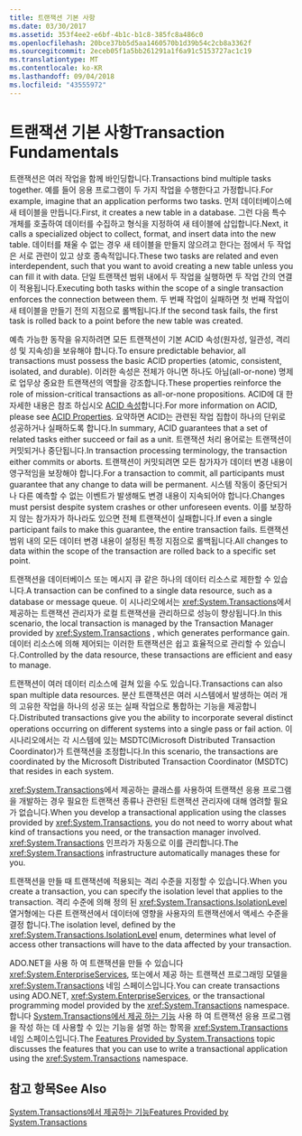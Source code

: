```yaml
---
title: 트랜잭션 기본 사항
ms.date: 03/30/2017
ms.assetid: 353f4ee2-e6bf-4b1c-b1c8-385fc8a486c0
ms.openlocfilehash: 20bce37bb5d5aa1460570b1d39b54c2cb8a3362f
ms.sourcegitcommit: 2eceb05f1a5bb261291a1f6a91c5153727ac1c19
ms.translationtype: MT
ms.contentlocale: ko-KR
ms.lasthandoff: 09/04/2018
ms.locfileid: "43555972"
---
```

# <a name="transaction-fundamentals"></a><span data-ttu-id="a7921-102">트랜잭션 기본 사항</span><span class="sxs-lookup"><span data-stu-id="a7921-102">Transaction Fundamentals</span></span>
<span data-ttu-id="a7921-103">트랜잭션은 여러 작업을 함께 바인딩합니다.</span><span class="sxs-lookup"><span data-stu-id="a7921-103">Transactions bind multiple tasks together.</span></span> <span data-ttu-id="a7921-104">예를 들어 응용 프로그램이 두 가지 작업을 수행한다고 가정합니다.</span><span class="sxs-lookup"><span data-stu-id="a7921-104">For example, imagine that an application performs two tasks.</span></span> <span data-ttu-id="a7921-105">먼저 데이터베이스에 새 테이블을 만듭니다.</span><span class="sxs-lookup"><span data-stu-id="a7921-105">First, it creates a new table in a database.</span></span> <span data-ttu-id="a7921-106">그런 다음 특수 개체를 호출하여 데이터를 수집하고 형식을 지정하여 새 테이블에 삽입합니다.</span><span class="sxs-lookup"><span data-stu-id="a7921-106">Next, it calls a specialized object to collect, format, and insert data into the new table.</span></span> <span data-ttu-id="a7921-107">데이터를 채울 수 없는 경우 새 테이블을 만들지 않으려고 한다는 점에서 두 작업은 서로 관련이 있고 상호 종속적입니다.</span><span class="sxs-lookup"><span data-stu-id="a7921-107">These two tasks are related and even interdependent, such that you want to avoid creating a new table unless you can fill it with data.</span></span> <span data-ttu-id="a7921-108">단일 트랜잭션 범위 내에서 두 작업을 실행하면 두 작업 간의 연결이 적용됩니다.</span><span class="sxs-lookup"><span data-stu-id="a7921-108">Executing both tasks within the scope of a single transaction enforces the connection between them.</span></span> <span data-ttu-id="a7921-109">두 번째 작업이 실패하면 첫 번째 작업이 새 테이블을 만들기 전의 지점으로 롤백됩니다.</span><span class="sxs-lookup"><span data-stu-id="a7921-109">If the second task fails, the first task is rolled back to a point before the new table was created.</span></span>  
  
 <span data-ttu-id="a7921-110">예측 가능한 동작을 유지하려면 모든 트랜잭션이 기본 ACID 속성(원자성, 일관성, 격리성 및 지속성)을 보유해야 합니다.</span><span class="sxs-lookup"><span data-stu-id="a7921-110">To ensure predictable behavior, all transactions must possess the basic ACID properties (atomic, consistent, isolated, and durable).</span></span> <span data-ttu-id="a7921-111">이러한 속성은 전체가 아니면 하나도 아님(all-or-none) 명제로 업무상 중요한 트랜잭션의 역할을 강조합니다.</span><span class="sxs-lookup"><span data-stu-id="a7921-111">These properties reinforce the role of mission-critical transactions as all-or-none propositions.</span></span> <span data-ttu-id="a7921-112">ACID에 대 한 자세한 내용은 참조 하십시오 [ACID 속성](https://go.microsoft.com/fwlink/?LinkId=98791)합니다.</span><span class="sxs-lookup"><span data-stu-id="a7921-112">For more information on ACID, please see [ACID Properties](https://go.microsoft.com/fwlink/?LinkId=98791).</span></span> <span data-ttu-id="a7921-113">요약하면 ACID는 관련된 작업 집합이 하나의 단위로 성공하거나 실패하도록 합니다.</span><span class="sxs-lookup"><span data-stu-id="a7921-113">In summary, ACID guarantees that a set of related tasks either succeed or fail as a unit.</span></span> <span data-ttu-id="a7921-114">트랜잭션 처리 용어로는 트랜잭션이 커밋되거나 중단됩니다.</span><span class="sxs-lookup"><span data-stu-id="a7921-114">In transaction processing terminology, the transaction either commits or aborts.</span></span> <span data-ttu-id="a7921-115">트랜잭션이 커밋되려면 모든 참가자가 데이터 변경 내용이 영구적임을 보장해야 합니다.</span><span class="sxs-lookup"><span data-stu-id="a7921-115">For a transaction to commit, all participants must guarantee that any change to data will be permanent.</span></span> <span data-ttu-id="a7921-116">시스템 작동이 중단되거나 다른 예측할 수 없는 이벤트가 발생해도 변경 내용이 지속되어야 합니다.</span><span class="sxs-lookup"><span data-stu-id="a7921-116">Changes must persist despite system crashes or other unforeseen events.</span></span> <span data-ttu-id="a7921-117">이를 보장하지 않는 참가자가 하나라도 있으면 전체 트랜잭션이 실패합니다.</span><span class="sxs-lookup"><span data-stu-id="a7921-117">If even a single participant fails to make this guarantee, the entire transaction fails.</span></span> <span data-ttu-id="a7921-118">트랜잭션 범위 내의 모든 데이터 변경 내용이 설정된 특정 지점으로 롤백됩니다.</span><span class="sxs-lookup"><span data-stu-id="a7921-118">All changes to data within the scope of the transaction are rolled back to a specific set point.</span></span>  
  
 <span data-ttu-id="a7921-119">트랜잭션을 데이터베이스 또는 메시지 큐 같은 하나의 데이터 리소스로 제한할 수 있습니다.</span><span class="sxs-lookup"><span data-stu-id="a7921-119">A transaction can be confined to a single data resource, such as a database or message queue.</span></span> <span data-ttu-id="a7921-120">이 시나리오에서는 <xref:System.Transactions>에서 제공하는 트랜잭션 관리자가 로컬 트랜잭션을 관리하므로 성능이 향상됩니다.</span><span class="sxs-lookup"><span data-stu-id="a7921-120">In this scenario, the local transaction is managed by the Transaction Manager provided by <xref:System.Transactions> , which generates performance gain.</span></span> <span data-ttu-id="a7921-121">데이터 리소스에 의해 제어되는 이러한 트랜잭션은 쉽고 효율적으로 관리할 수 있습니다.</span><span class="sxs-lookup"><span data-stu-id="a7921-121">Controlled by the data resource, these transactions are efficient and easy to manage.</span></span>  
  
 <span data-ttu-id="a7921-122">트랜잭션이 여러 데이터 리소스에 걸쳐 있을 수도 있습니다.</span><span class="sxs-lookup"><span data-stu-id="a7921-122">Transactions can also span multiple data resources.</span></span> <span data-ttu-id="a7921-123">분산 트랜잭션은 여러 시스템에서 발생하는 여러 개의 고유한 작업을 하나의 성공 또는 실패 작업으로 통합하는 기능을 제공합니다.</span><span class="sxs-lookup"><span data-stu-id="a7921-123">Distributed transactions give you the ability to incorporate several distinct operations occurring on different systems into a single pass or fail action.</span></span> <span data-ttu-id="a7921-124">이 시나리오에서는 각 시스템에 있는 MSDTC(Microsoft Distributed Transaction Coordinator)가 트랜잭션을 조정합니다.</span><span class="sxs-lookup"><span data-stu-id="a7921-124">In this scenario, the transactions are coordinated by the Microsoft Distributed Transaction Coordinator (MSDTC) that resides in each system.</span></span>  
  
 <span data-ttu-id="a7921-125"><xref:System.Transactions>에서 제공하는 클래스를 사용하여 트랜잭션 응용 프로그램을 개발하는 경우 필요한 트랜잭션 종류나 관련된 트랜잭션 관리자에 대해 염려할 필요가 없습니다.</span><span class="sxs-lookup"><span data-stu-id="a7921-125">When you develop a transactional application using the classes provided by <xref:System.Transactions>, you do not need to worry about what kind of transactions you need, or the transaction manager involved.</span></span> <span data-ttu-id="a7921-126"><xref:System.Transactions> 인프라가 자동으로 이를 관리합니다.</span><span class="sxs-lookup"><span data-stu-id="a7921-126">The <xref:System.Transactions> infrastructure automatically manages these for you.</span></span>  
  
 <span data-ttu-id="a7921-127">트랜잭션을 만들 때 트랜잭션에 적용되는 격리 수준을 지정할 수 있습니다.</span><span class="sxs-lookup"><span data-stu-id="a7921-127">When you create a transaction, you can specify the isolation level that applies to the transaction.</span></span> <span data-ttu-id="a7921-128">격리 수준에 의해 정의 된 <xref:System.Transactions.IsolationLevel> 열거형에는 다른 트랜잭션에서 데이터에 영향을 사용자의 트랜잭션에서 액세스 수준을 결정 합니다.</span><span class="sxs-lookup"><span data-stu-id="a7921-128">The isolation level, defined by the <xref:System.Transactions.IsolationLevel> enum, determines what level of access other transactions will have to the data affected by your transaction.</span></span>  
  
 <span data-ttu-id="a7921-129">ADO.NET을 사용 하 여 트랜잭션을 만들 수 있습니다 <xref:System.EnterpriseServices>, 또는에서 제공 하는 트랜잭션 프로그래밍 모델을 <xref:System.Transactions> 네임 스페이스입니다.</span><span class="sxs-lookup"><span data-stu-id="a7921-129">You can create transactions using ADO.NET, <xref:System.EnterpriseServices>, or the transactional programming model provided by the <xref:System.Transactions> namespace.</span></span> <span data-ttu-id="a7921-130">합니다 [System.Transactions에서 제공 하는 기능](../../../../docs/framework/data/transactions/features-provided-by-system-transactions.md) 사용 하 여 트랜잭션 응용 프로그램을 작성 하는 데 사용할 수 있는 기능을 설명 하는 항목을 <xref:System.Transactions> 네임 스페이스입니다.</span><span class="sxs-lookup"><span data-stu-id="a7921-130">The [Features Provided by System.Transactions](../../../../docs/framework/data/transactions/features-provided-by-system-transactions.md) topic discusses the features that you can use to write a transactional application using the <xref:System.Transactions> namespace.</span></span>  
  
## <a name="see-also"></a><span data-ttu-id="a7921-131">참고 항목</span><span class="sxs-lookup"><span data-stu-id="a7921-131">See Also</span></span>  
 [<span data-ttu-id="a7921-132">System.Transactions에서 제공하는 기능</span><span class="sxs-lookup"><span data-stu-id="a7921-132">Features Provided by System.Transactions</span></span>](../../../../docs/framework/data/transactions/features-provided-by-system-transactions.md)
